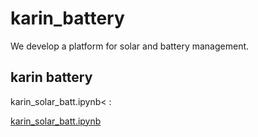 # karin_battery
We develop a platform for solar and battery management.

## karin battery

karin_solar_batt.ipynb< : <p><a href="https://colab.research.google.com/drive/1TdUTEecJV7iTOKKQOv5uH6tRip7Mh92_?usp=sharing">karin_solar_batt.ipynb</a></p>
